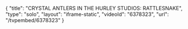 {
    "title": "CRYSTAL ANTLERS IN THE HURLEY STUDIOS: RATTLESNAKE",
    "type": "solo",
    "layout": "iframe-static",
    "videoId": "6378323",
    "url": "\/tvpembed\/6378323"
}